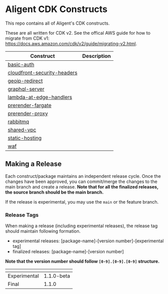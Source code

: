 # Aligent CDK Constructs

This repo contains all of Aligent's CDK constructs.

These are all written for CDK v2. See the offical AWS guide for how to migrate from CDK v1: https://docs.aws.amazon.com/cdk/v2/guide/migrating-v2.html.

Construct | Description
-- | --
[basic-auth](packages/basic-auth) |
[cloudfront-security-headers](packages/cloudfront-security-headers) |
[geoip-redirect](packages/geoip-redirect) |
[graphql-server](packages/graphql-server) |
[lambda-at-edge-handlers](packages/lambda-at-edge-handlers) |
[prerender-fargate](packages/prerender-fargate) |
[prerender-proxy](packages/prerender-proxy) |
[rabbitmq](packages/rabbitmq) |
[shared-vpc](packages/shared-vpc) |
[static-hosting](packages/static-hosting) |
[waf](packages/waf) |

## Making a Release

Each construct/package maintains an independent release cycle.
Once the changes have been approved, you can commit/merge the changes to the main branch and create a release.
**Note that for all the finalized releases, the source branch should be the main branch.**

If the release is experimental, you may use the `main` or the feature branch.

### Release Tags

When making a release (including experimental releases), the release tag should maintain following formation.

- experimental releases: [package-name]-[version number]-[experimental tag]
- finalized releases: [package-name]-[version number]

**Note that the version number should follow `[0-9].[0-9].[0-9]` structure.**

| <!-- -->      | <!-- -->      |
|---------------|---------------|
| Experimental  | 1.1.0-beta    |
| Final         | 1.1.0         |
